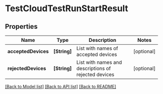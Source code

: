 # TestCloudTestRunStartResult

## Properties
Name | Type | Description | Notes
------------ | ------------- | ------------- | -------------
**acceptedDevices** | **[String]** | List with names of accepted devices | [optional] 
**rejectedDevices** | **[String]** | List with names and descriptions of rejected devices | [optional] 

[[Back to Model list]](../README.md#documentation-for-models) [[Back to API list]](../README.md#documentation-for-api-endpoints) [[Back to README]](../README.md)


